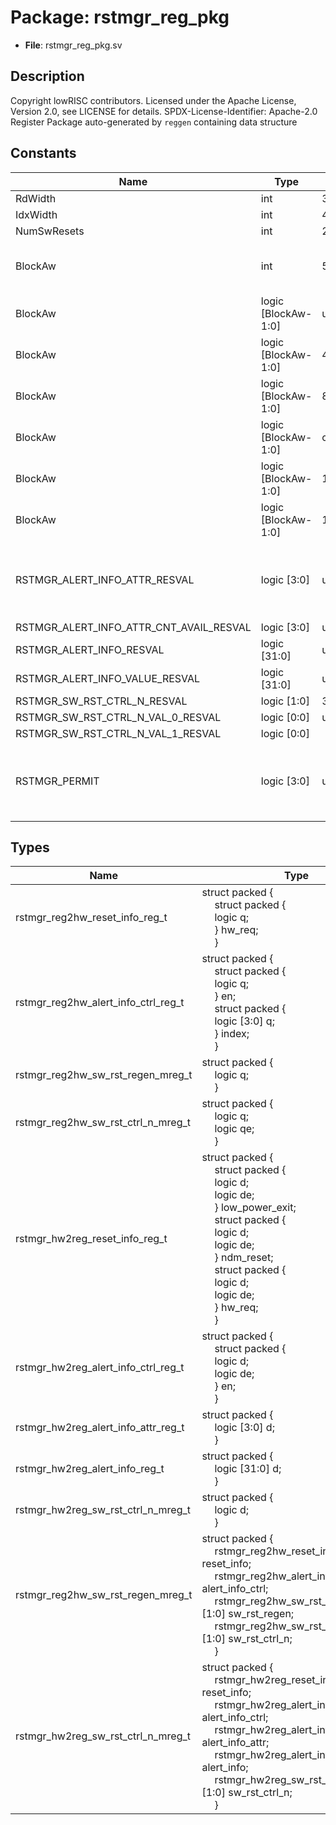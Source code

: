 # Package: rstmgr_reg_pkg

- **File**: rstmgr_reg_pkg.sv
## Description

Copyright lowRISC contributors.
 Licensed under the Apache License, Version 2.0, see LICENSE for details.
 SPDX-License-Identifier: Apache-2.0
 Register Package auto-generated by `reggen` containing data structure
 

## Constants

| Name                                    | Type                | Value     | Description                                         |
| --------------------------------------- | ------------------- | --------- | --------------------------------------------------- |
| RdWidth                                 | int                 | 32        |                                                     |
| IdxWidth                                | int                 | 4         |                                                     |
| NumSwResets                             | int                 | 2         |                                                     |
| BlockAw                                 | int                 | 5         | Address widths within the block                     |
| BlockAw                                 | logic [BlockAw-1:0] | undefined | Register offsets                                    |
| BlockAw                                 | logic [BlockAw-1:0] | 4         |                                                     |
| BlockAw                                 | logic [BlockAw-1:0] | 8         |                                                     |
| BlockAw                                 | logic [BlockAw-1:0] | c         |                                                     |
| BlockAw                                 | logic [BlockAw-1:0] | 10        |                                                     |
| BlockAw                                 | logic [BlockAw-1:0] | 14        |                                                     |
| RSTMGR_ALERT_INFO_ATTR_RESVAL           | logic [3:0]         | undefined | Reset values for hwext registers and their fields   |
| RSTMGR_ALERT_INFO_ATTR_CNT_AVAIL_RESVAL | logic [3:0]         | undefined |                                                     |
| RSTMGR_ALERT_INFO_RESVAL                | logic [31:0]        | undefined |                                                     |
| RSTMGR_ALERT_INFO_VALUE_RESVAL          | logic [31:0]        | undefined |                                                     |
| RSTMGR_SW_RST_CTRL_N_RESVAL             | logic [1:0]         | 3         |                                                     |
| RSTMGR_SW_RST_CTRL_N_VAL_0_RESVAL       | logic [0:0]         | undefined |                                                     |
| RSTMGR_SW_RST_CTRL_N_VAL_1_RESVAL       | logic [0:0]         |           |                                                     |
| RSTMGR_PERMIT                           | logic [3:0]         | undefined | Register width information to check illegal writes  |
## Types

| Name                                | Type                                                                                                                                                                                                                                                                                                                                                                                                                                                                                                                                                                                                                                                                                                                                                            | Description          |
| ----------------------------------- | --------------------------------------------------------------------------------------------------------------------------------------------------------------------------------------------------------------------------------------------------------------------------------------------------------------------------------------------------------------------------------------------------------------------------------------------------------------------------------------------------------------------------------------------------------------------------------------------------------------------------------------------------------------------------------------------------------------------------------------------------------------- | -------------------- |
| rstmgr_reg2hw_reset_info_reg_t      | struct packed {<br><span style="padding-left:20px">     struct packed {<br><span style="padding-left:20px">       logic        q;<br><span style="padding-left:20px">     } hw_req;<br><span style="padding-left:20px">   }                                                                                                                                                                                                                                                                                                                                                                                                                                                                                                                                     |                      |
| rstmgr_reg2hw_alert_info_ctrl_reg_t | struct packed {<br><span style="padding-left:20px">     struct packed {<br><span style="padding-left:20px">       logic        q;<br><span style="padding-left:20px">     } en;<br><span style="padding-left:20px">     struct packed {<br><span style="padding-left:20px">       logic [3:0]  q;<br><span style="padding-left:20px">     } index;<br><span style="padding-left:20px">   }                                                                                                                                                                                                                                                                                                                                                                      |                      |
| rstmgr_reg2hw_sw_rst_regen_mreg_t   | struct packed {<br><span style="padding-left:20px">     logic        q;<br><span style="padding-left:20px">   }                                                                                                                                                                                                                                                                                                                                                                                                                                                                                                                                                                                                                                                 |                      |
| rstmgr_reg2hw_sw_rst_ctrl_n_mreg_t  | struct packed {<br><span style="padding-left:20px">     logic        q;<br><span style="padding-left:20px">     logic        qe;<br><span style="padding-left:20px">   }                                                                                                                                                                                                                                                                                                                                                                                                                                                                                                                                                                                        |                      |
| rstmgr_hw2reg_reset_info_reg_t      | struct packed {<br><span style="padding-left:20px">     struct packed {<br><span style="padding-left:20px">       logic        d;<br><span style="padding-left:20px">       logic        de;<br><span style="padding-left:20px">     } low_power_exit;<br><span style="padding-left:20px">     struct packed {<br><span style="padding-left:20px">       logic        d;<br><span style="padding-left:20px">       logic        de;<br><span style="padding-left:20px">     } ndm_reset;<br><span style="padding-left:20px">     struct packed {<br><span style="padding-left:20px">       logic        d;<br><span style="padding-left:20px">       logic        de;<br><span style="padding-left:20px">     } hw_req;<br><span style="padding-left:20px">   } |                      |
| rstmgr_hw2reg_alert_info_ctrl_reg_t | struct packed {<br><span style="padding-left:20px">     struct packed {<br><span style="padding-left:20px">       logic        d;<br><span style="padding-left:20px">       logic        de;<br><span style="padding-left:20px">     } en;<br><span style="padding-left:20px">   }                                                                                                                                                                                                                                                                                                                                                                                                                                                                              |                      |
| rstmgr_hw2reg_alert_info_attr_reg_t | struct packed {<br><span style="padding-left:20px">     logic [3:0]  d;<br><span style="padding-left:20px">   }                                                                                                                                                                                                                                                                                                                                                                                                                                                                                                                                                                                                                                                 |                      |
| rstmgr_hw2reg_alert_info_reg_t      | struct packed {<br><span style="padding-left:20px">     logic [31:0] d;<br><span style="padding-left:20px">   }                                                                                                                                                                                                                                                                                                                                                                                                                                                                                                                                                                                                                                                 |                      |
| rstmgr_hw2reg_sw_rst_ctrl_n_mreg_t  | struct packed {<br><span style="padding-left:20px">     logic        d;<br><span style="padding-left:20px">   }                                                                                                                                                                                                                                                                                                                                                                                                                                                                                                                                                                                                                                                 |                      |
| rstmgr_reg2hw_sw_rst_regen_mreg_t   | struct packed {<br><span style="padding-left:20px">     rstmgr_reg2hw_reset_info_reg_t reset_info;<br><span style="padding-left:20px">      rstmgr_reg2hw_alert_info_ctrl_reg_t alert_info_ctrl;<br><span style="padding-left:20px">      rstmgr_reg2hw_sw_rst_regen_mreg_t [1:0] sw_rst_regen;<br><span style="padding-left:20px">      rstmgr_reg2hw_sw_rst_ctrl_n_mreg_t [1:0] sw_rst_ctrl_n;<br><span style="padding-left:20px">    }                                                                                                                                                                                                                                                                                                                       | Register -> HW type  |
| rstmgr_hw2reg_sw_rst_ctrl_n_mreg_t  | struct packed {<br><span style="padding-left:20px">     rstmgr_hw2reg_reset_info_reg_t reset_info;<br><span style="padding-left:20px">      rstmgr_hw2reg_alert_info_ctrl_reg_t alert_info_ctrl;<br><span style="padding-left:20px">      rstmgr_hw2reg_alert_info_attr_reg_t alert_info_attr;<br><span style="padding-left:20px">      rstmgr_hw2reg_alert_info_reg_t alert_info;<br><span style="padding-left:20px">      rstmgr_hw2reg_sw_rst_ctrl_n_mreg_t [1:0] sw_rst_ctrl_n;<br><span style="padding-left:20px">    }                                                                                                                                                                                                                                    | HW -> register type  |
